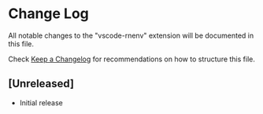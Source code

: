 # Change Log

All notable changes to the "vscode-rnenv" extension will be documented in this file.

Check [Keep a Changelog](http://keepachangelog.com/) for recommendations on how to structure this file.

## [Unreleased]

- Initial release